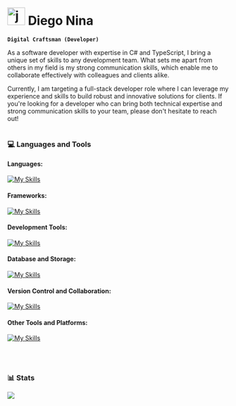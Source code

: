 # <img alt="jojo" width="40px" src="https://media0.giphy.com/media/v1.Y2lkPTc5MGI3NjExNTc4M2YyM2UwNDRmODQzMDZlOTQwZjNmZTcyZjk5YzdmZmY0MmE4YSZjdD1z/rtRflhLVzbNWU/giphy.gif"/> Diego Nina

**`Digital Craftsman (Developer)`**

As a software developer with expertise in C# and TypeScript, I bring a unique set of skills to any development team. What sets me apart from others in my field is my strong communication skills, which enable me to collaborate effectively with colleagues and clients alike.

Currently, I am targeting a full-stack developer role where I can leverage my experience and skills to build robust and innovative solutions for clients. If you're looking for a developer who can bring both technical expertise and strong communication skills to your team, please don't hesitate to reach out!

#

### :computer: Languages and Tools

#### Languages:
[![My Skills](https://skillicons.dev/icons?i=cs,ts,css,html,js)](https://skillicons.dev)

#### Frameworks:
[![My Skills](https://skillicons.dev/icons?i=dotnet,angular,bootstrap,tailwind,jquery,astro)](https://skillicons.dev)

#### Development Tools:
[![My Skills](https://skillicons.dev/icons?i=visualstudio,neovim,postman,powershell)](https://skillicons.dev)

#### Database and Storage:
[![My Skills](https://skillicons.dev/icons?i=sqlite,mysql,azure)](https://skillicons.dev)

#### Version Control and Collaboration:
[![My Skills](https://skillicons.dev/icons?i=gitlab,github,git)](https://skillicons.dev)

#### Other Tools and Platforms:
[![My Skills](https://skillicons.dev/icons?i=docker,godot,wordpress)](https://skillicons.dev)

<br />

#

### :bar_chart: Stats

<img src="https://github-readme-stats.vercel.app/api?username=ttomczak3&show_icons=true&theme=tokyonight"/>
